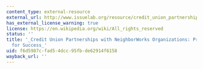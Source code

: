 ```yaml
---
content_type: external-resource
external_url: http://www.issuelab.org/resource/credit_union_partnerships_with_neighborworks_organizations_proven_models_for_success
has_external_license_warning: true
license: https://en.wikipedia.org/wiki/All_rights_reserved
status: ''
title: '_Credit Union Partnerships with NeighborWorks Organizations: Proven Models
  for Success_'
uid: f6d5987c-fad5-4dcc-95fb-de62914f6158
wayback_url: ''
---
```


